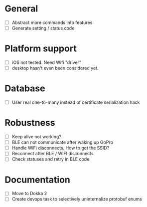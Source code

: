 # General
- [ ] Abstract more commands into features
- [ ] Generate setting / status code

# Platform support

- [ ] iOS not tested. Need Wifi "driver"
- [ ] desktop hasn't even been considered yet.

# Database

- [ ] User real one-to-many instead of certificate serialization hack

# Robustness 

- [ ] Keep alive not working?
- [ ] BLE can not communicate after waking up GoPro
- [ ] Handle WiFi disconnects. How to get the SSID?
- [ ] Reconnect after BLE / WIFI disconnects
- [ ] Check statuses and retry in BLE code

# Documentation

- [ ] Move to Dokka 2
- [ ] Create devops task to selectively uninternalize protobuf enums